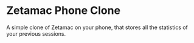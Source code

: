 # Zetamac Phone Clone

A simple clone of Zetamac on your phone, that stores all the statistics of your previous sessions.